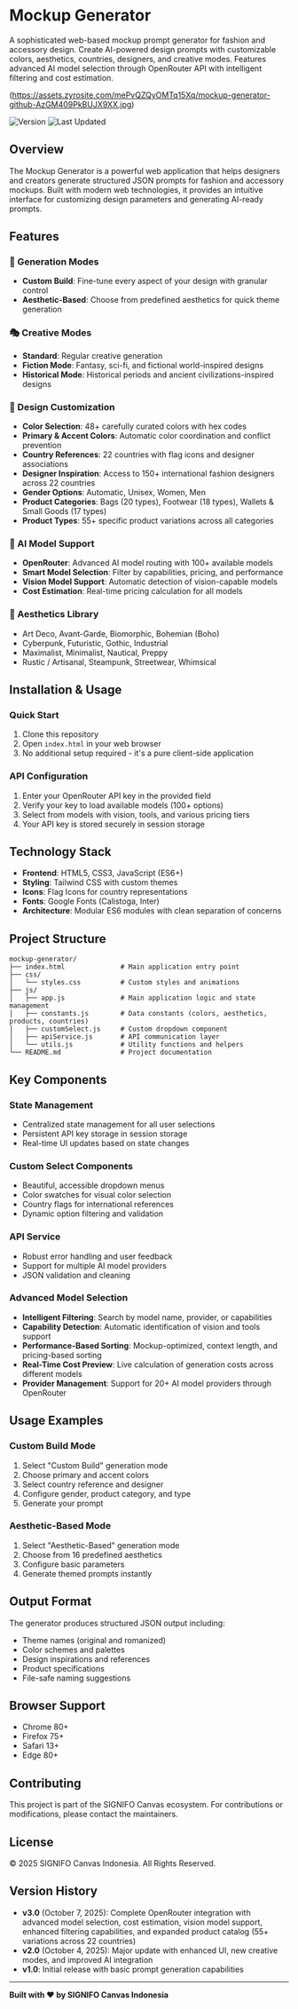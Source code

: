 # Mockup Generator

A sophisticated web-based mockup prompt generator for fashion and accessory design. Create AI-powered design prompts with customizable colors, aesthetics, countries, designers, and creative modes. Features advanced AI model selection through OpenRouter API with intelligent filtering and cost estimation.

(https://assets.zyrosite.com/mePvQZQyOMTq15Xq/mockup-generator-github-AzGM409PkBUJX9XX.jpg)

![Version](https://img.shields.io/badge/version-3.0-blue.svg)
![Last Updated](https://img.shields.io/badge/last_updated-October_7,_2025-green.svg)

## Overview

The Mockup Generator is a powerful web application that helps designers and creators generate structured JSON prompts for fashion and accessory mockups. Built with modern web technologies, it provides an intuitive interface for customizing design parameters and generating AI-ready prompts.

## Features

### 🎨 Generation Modes
- **Custom Build**: Fine-tune every aspect of your design with granular control
- **Aesthetic-Based**: Choose from predefined aesthetics for quick theme generation

### 🎭 Creative Modes
- **Standard**: Regular creative generation
- **Fiction Mode**: Fantasy, sci-fi, and fictional world-inspired designs
- **Historical Mode**: Historical periods and ancient civilizations-inspired designs

### 🎯 Design Customization
- **Color Selection**: 48+ carefully curated colors with hex codes
- **Primary & Accent Colors**: Automatic color coordination and conflict prevention
- **Country References**: 22 countries with flag icons and designer associations
- **Designer Inspiration**: Access to 150+ international fashion designers across 22 countries
- **Gender Options**: Automatic, Unisex, Women, Men
- **Product Categories**: Bags (20 types), Footwear (18 types), Wallets & Small Goods (17 types)
- **Product Types**: 55+ specific product variations across all categories

### 🤖 AI Model Support
- **OpenRouter**: Advanced AI model routing with 100+ available models
- **Smart Model Selection**: Filter by capabilities, pricing, and performance
- **Vision Model Support**: Automatic detection of vision-capable models
- **Cost Estimation**: Real-time pricing calculation for all models

### 🎪 Aesthetics Library
- Art Deco, Avant-Garde, Biomorphic, Bohemian (Boho)
- Cyberpunk, Futuristic, Gothic, Industrial
- Maximalist, Minimalist, Nautical, Preppy
- Rustic / Artisanal, Steampunk, Streetwear, Whimsical

## Installation & Usage

### Quick Start
1. Clone this repository
2. Open `index.html` in your web browser
3. No additional setup required - it's a pure client-side application

### API Configuration
1. Enter your OpenRouter API key in the provided field
2. Verify your key to load available models (100+ options)
3. Select from models with vision, tools, and various pricing tiers
4. Your API key is stored securely in session storage

## Technology Stack

- **Frontend**: HTML5, CSS3, JavaScript (ES6+)
- **Styling**: Tailwind CSS with custom themes
- **Icons**: Flag Icons for country representations
- **Fonts**: Google Fonts (Calistoga, Inter)
- **Architecture**: Modular ES6 modules with clean separation of concerns

## Project Structure

```
mockup-generator/
├── index.html              # Main application entry point
├── css/
│   └── styles.css          # Custom styles and animations
├── js/
│   ├── app.js              # Main application logic and state management
│   ├── constants.js        # Data constants (colors, aesthetics, products, countries)
│   ├── customSelect.js     # Custom dropdown component
│   ├── apiService.js       # API communication layer
│   └── utils.js            # Utility functions and helpers
└── README.md               # Project documentation
```

## Key Components

### State Management
- Centralized state management for all user selections
- Persistent API key storage in session storage
- Real-time UI updates based on state changes

### Custom Select Components
- Beautiful, accessible dropdown menus
- Color swatches for visual color selection
- Country flags for international references
- Dynamic option filtering and validation

### API Service
- Robust error handling and user feedback
- Support for multiple AI model providers
- JSON validation and cleaning

### Advanced Model Selection
- **Intelligent Filtering**: Search by model name, provider, or capabilities
- **Capability Detection**: Automatic identification of vision and tools support
- **Performance-Based Sorting**: Mockup-optimized, context length, and pricing-based sorting
- **Real-Time Cost Preview**: Live calculation of generation costs across different models
- **Provider Management**: Support for 20+ AI model providers through OpenRouter

## Usage Examples

### Custom Build Mode
1. Select "Custom Build" generation mode
2. Choose primary and accent colors
3. Select country reference and designer
4. Configure gender, product category, and type
5. Generate your prompt

### Aesthetic-Based Mode
1. Select "Aesthetic-Based" generation mode
2. Choose from 16 predefined aesthetics
3. Configure basic parameters
4. Generate themed prompts instantly

## Output Format

The generator produces structured JSON output including:
- Theme names (original and romanized)
- Color schemes and palettes
- Design inspirations and references
- Product specifications
- File-safe naming suggestions

## Browser Support

- Chrome 80+
- Firefox 75+
- Safari 13+
- Edge 80+

## Contributing

This project is part of the SIGNIFO Canvas ecosystem. For contributions or modifications, please contact the maintainers.

## License

&copy; 2025 SIGNIFO Canvas Indonesia. All Rights Reserved.

## Version History

- **v3.0** (October 7, 2025): Complete OpenRouter integration with advanced model selection, cost estimation, vision model support, enhanced filtering capabilities, and expanded product catalog (55+ variations across 22 countries)
- **v2.0** (October 4, 2025): Major update with enhanced UI, new creative modes, and improved AI integration
- **v1.0**: Initial release with basic prompt generation capabilities

---

**Built with ❤️ by SIGNIFO Canvas Indonesia**
